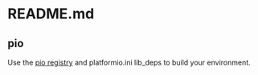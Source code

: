 # README.md

## pio
Use the [pio registry](https://registry.platformio.org) and platformio.ini lib_deps to build your environment.